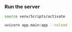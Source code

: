 ### Run the server

```bash
source venv/Scripts/activate
```

```bash
uvicorn app.main:app --reload
```
